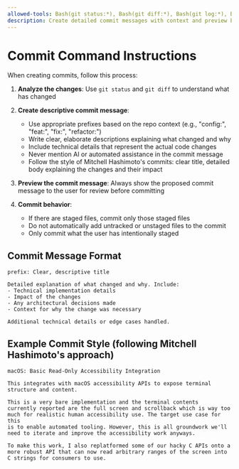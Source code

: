 ```yaml
---
allowed-tools: Bash(git status:*), Bash(git diff:*), Bash(git log:*), Bash(git commit:*)
description: Create detailed commit messages with context and preview before committing
---
```


# Commit Command Instructions

When creating commits, follow this process:

1. **Analyze the changes**: Use `git status` and `git diff` to understand what has changed
2. **Create descriptive commit message**:
   - Use appropriate prefixes based on the repo context (e.g., "config:", "feat:", "fix:", "refactor:")
   - Write clear, elaborate descriptions explaining what changed and why
   - Include technical details that represent the actual code changes
   - Never mention AI or automated assistance in the commit message
   - Follow the style of Mitchell Hashimoto's commits: clear title, detailed body explaining the changes and their impact

3. **Preview the commit message**: Always show the proposed commit message to the user for review before committing
4. **Commit behavior**:
   - If there are staged files, commit only those staged files
   - Do not automatically add untracked or unstaged files to the commit
   - Only commit what the user has intentionally staged

## Commit Message Format

```
prefix: Clear, descriptive title

Detailed explanation of what changed and why. Include:
- Technical implementation details
- Impact of the changes
- Any architectural decisions made
- Context for why the change was necessary

Additional technical details or edge cases handled.
```

## Example Commit Style (following Mitchell Hashimoto's approach)

```
macOS: Basic Read-Only Accessibility Integration

This integrates with macOS accessibility APIs to expose terminal
structure and content.

This is a very bare implementation and the terminal contents
currently reported are the full screen and scrollback which is way too
much for realistic human accessibility use. The target use case for this
is to enable automated tooling. However, this is all groundwork we'll
need to iterate and improve the accessibility work anyways.

To make this work, I also replatformed some of our hacky C APIs onto a
more robust API that can now read arbitrary ranges of the screen into
C strings for consumers to use.
```
